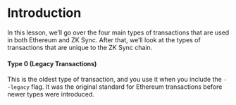 
# Introduction
In this lesson, we’ll go over the four main types of transactions that are used in both Ethereum and ZK Sync. After that, we’ll look at the types of transactions that are unique to the ZK Sync chain.

#### Type 0 (Legacy Transactions)
This is the oldest type of transaction, and you use it when you include the ``--legacy`` flag. It was the original standard for Ethereum transactions before newer types were introduced.